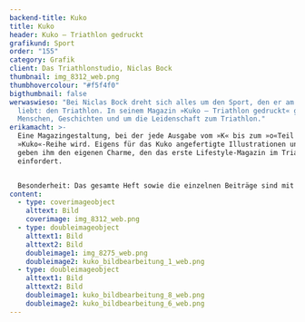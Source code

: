 ```yaml
---
backend-title: Kuko
title: Kuko
header: Kuko – Triathlon gedruckt
grafikund: Sport
order: "155"
category: Grafik
client: Das Triathlonstudio, Niclas Bock
thumbnail: img_8312_web.png
thumbhovercolour: "#f5f4f0"
bigthumbnail: false
werwaswieso: "Bei Niclas Bock dreht sich alles um den Sport, den er am meisten
  liebt: den Triathlon. In seinem Magazin »Kuko – Triathlon gedruckt« geht es um
  Menschen, Geschichten und um die Leidenschaft zum Triathlon."
erikamacht: >-
  Eine Magazingestaltung, bei der jede Ausgabe vom »K« bis zum »o«Teil der
  »Kuko«-Reihe wird. Eigens für das Kuko angefertigte Illustrationen und Bilder
  geben ihm den eigenen Charme, den das erste Lifestyle-Magazin im Triathlon
  einfordert. 


  Besonderheit: Das gesamte Heft sowie die einzelnen Beiträge sind mit der Lesezeit versehen. Der Wettkampf um die beste Zeit macht also auch vor den Leser*innen nicht halt.
content:
  - type: coverimageobject
    alttext: Bild
    coverimage: img_8312_web.png
  - type: doubleimageobject
    alttext1: Bild
    alttext2: Bild
    doubleimage1: img_8275_web.png
    doubleimage2: kuko_bildbearbeitung_1_web.png
  - type: doubleimageobject
    alttext1: Bild
    alttext2: Bild
    doubleimage1: kuko_bildbearbeitung_8_web.png
    doubleimage2: kuko_bildbearbeitung_6_web.png
---
```

